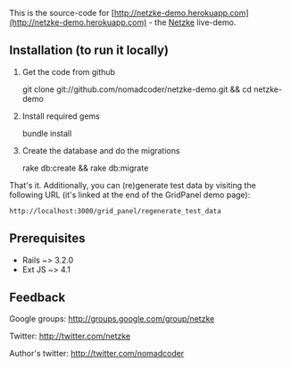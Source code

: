 This is the source-code for [http://netzke-demo.herokuapp.com](http://netzke-demo.herokuapp.com) - the [Netzke](http://netzke.org) live-demo.

## Installation (to run it locally)

1. Get the code from github

    git clone git://github.com/nomadcoder/netzke-demo.git && cd netzke-demo

2. Install required gems

    bundle install

3. Create the database and do the migrations

    rake db:create && rake db:migrate

That's it. Additionally, you can (re)generate test data by visiting the following URL (it's linked at the end of the GridPanel demo page):

    http://localhost:3000/grid_panel/regenerate_test_data

## Prerequisites

* Rails ~> 3.2.0
* Ext JS ~> 4.1

## Feedback

Google groups:
http://groups.google.com/group/netzke

Twitter:
http://twitter.com/netzke

Author's twitter:
http://twitter.com/nomadcoder

